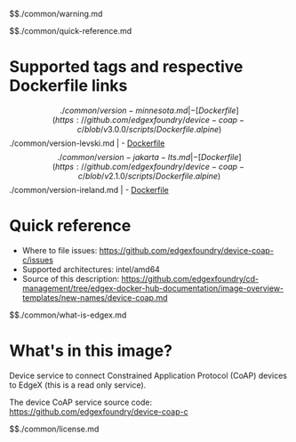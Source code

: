 $$./common/warning.md

$$./common/quick-reference.md

# Supported tags and respective Dockerfile links

$$./common/version-minnesota.md |
        - [Dockerfile](https://github.com/edgexfoundry/device-coap-c/blob/v3.0.0/scripts/Dockerfile.alpine)
$$./common/version-levski.md |
        - [Dockerfile](https://github.com/edgexfoundry/device-coap-c/blob/v2.3.0/scripts/Dockerfile.alpine)
$$./common/version-jakarta-lts.md |
        - [Dockerfile](https://github.com/edgexfoundry/device-coap-c/blob/v2.1.0/scripts/Dockerfile.alpine)
$$./common/version-ireland.md |
        - [Dockerfile](https://github.com/edgexfoundry/device-coap-c/blob/v2.0.0/scripts/Dockerfile.alpine)

# Quick reference

- Where to file issues: https://github.com/edgexfoundry/device-coap-c/issues
- Supported architectures: intel/amd64
- Source of this description: https://github.com/edgexfoundry/cd-management/tree/edgex-docker-hub-documentation/image-overview-templates/new-names/device-coap.md

$$./common/what-is-edgex.md

# What's in this image?

Device service to connect Constrained Application Protocol (CoAP) devices to EdgeX (this is a read only service).

The device CoAP service source code: <https://github.com/edgexfoundry/device-coap-c>

$$./common/license.md
